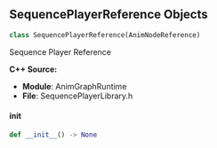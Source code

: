 ## SequencePlayerReference Objects

```python
class SequencePlayerReference(AnimNodeReference)
```

Sequence Player Reference

**C++ Source:**

- **Module**: AnimGraphRuntime
- **File**: SequencePlayerLibrary.h

<a id="unreal.SequencePlayerReference.__init__"></a>

#### __init__

```python
def __init__() -> None
```

<a id="unreal.SkeletalControlReference"></a>